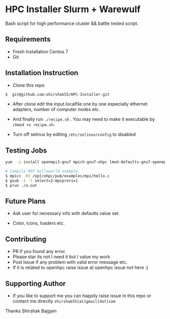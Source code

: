 # HPC Installer Slurm + Warewulf

Bash script for high performance cluster &amp;&amp; battle tested script.

## Requirements

- Fresh Installation Centos 7
- Git

## Installation Instruction

- Clone this repo

```bash
$  git@github.com:shirshak55/HPC-Installer.git
```

- After clone edit the input.localfile one by one especially ethernet adapters, number of computer nodes etc.

- And finally run `./recipe.sh` . You may need to make it executable by `chmod +x recipe.sh`.

- Turn off selinux by editing `/etc/selinux/config` to disabled


## Testing Jobs

```bash
yum  -y install openmpi3-gnu7 mpich-gnu7-ohpc lmod-defaults-gnu7-openmpi3-ohpc

# Compile MIP helloworld example
$ mpicc -03 /opt/ohpc/pub/examples/mpi/hello.c
$ gsub -I -l select=2:mpiprocs=1
$ prun ./a.out
```

## Future Plans

- Ask user for necessary info with defaults value set.

- Color, icons, loaders etc.

## Contributing

- PR if you found any error.
- Please star its not I need it but I value my work
- Post Issue if any problem with valid error message etc.
- If it is related to openhpc raise issue at openhpc issue not here :)

## Supporting Author

- If you like to support me you can happily raise issue in this repo or contact me directly `shirshak55[at]gmail[dot]com`

Thanks
Shirshak Bajgain